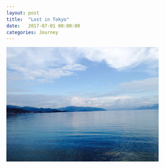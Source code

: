```yaml
---
layout: post
title:  "Lost in Tokyo"
date:   2017-07-01 00:00:00
categories: Journey
---
```



<img class="custom_image" src="/assets/images/pic3.png" 
width="400px" height="300px" align="center">

